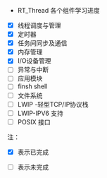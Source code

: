 - RT_Thread 各个组件学习进度
- [x] 线程调度与管理
- [x] 定时器
- [x] 任务间同步及通信
- [x] 内存管理
- [x] I/O设备管理
- [  ] 异常与中断
- [  ] 应用模块
- [  ] finsh shell 
- [  ] 文件系统
- [  ] LWIP -轻型TCP/IP协议栈
- [  ] LWIP-IPV6 支持
- [  ] POSIX 接口

注：

- [x] 表示已完成
- [ ] 表示未完成

